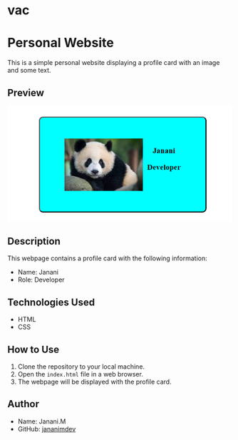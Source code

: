 # vac
# Personal Website

This is a simple personal website displaying a profile card with an image and some text.

## Preview

![Preview](Screenshot.png)

## Description

This webpage contains a profile card with the following information:
- Name: Janani
- Role: Developer

## Technologies Used

- HTML
- CSS

## How to Use

1. Clone the repository to your local machine.
2. Open the `index.html` file in a web browser.
3. The webpage will be displayed with the profile card.

## Author

- Name: Janani.M
- GitHub: [jananimdev](https://github.com/Jananimdev/Jananimdev)


